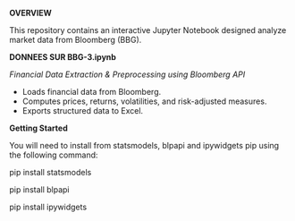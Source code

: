 **OVERVIEW**

This repository contains an interactive Jupyter Notebook designed analyze market data from Bloomberg (BBG).             

**DONNEES SUR BBG-3.ipynb**   

*Financial Data Extraction & Preprocessing using Bloomberg API*  

* Loads financial data from Bloomberg.         
* Computes prices, returns, volatilities, and risk-adjusted measures.   
* Exports structured data to Excel.     

**Getting Started**

You will need to install from statsmodels, blpapi and ipywidgets pip using the following command:

pip install statsmodels   

pip install blpapi         

pip install ipywidgets    

